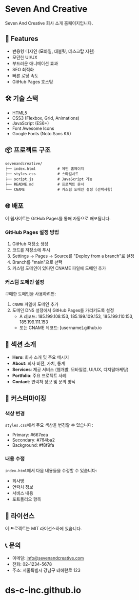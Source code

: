 # Seven And Creative

Seven And Creative 회사 소개 홈페이지입니다.

## 🚀 Features

- 반응형 디자인 (모바일, 태블릿, 데스크탑 지원)
- 모던한 UI/UX
- 부드러운 애니메이션 효과
- SEO 최적화
- 빠른 로딩 속도
- GitHub Pages 호스팅

## 🛠️ 기술 스택

- HTML5
- CSS3 (Flexbox, Grid, Animations)
- JavaScript (ES6+)
- Font Awesome Icons
- Google Fonts (Noto Sans KR)

## 📦 프로젝트 구조

```
sevenandcreative/
├── index.html          # 메인 홈페이지
├── styles.css          # 스타일시트
├── script.js           # JavaScript 기능
├── README.md           # 프로젝트 문서
└── CNAME               # 커스텀 도메인 설정 (선택사항)
```

## 🌐 배포

이 웹사이트는 GitHub Pages를 통해 자동으로 배포됩니다.

### GitHub Pages 설정 방법

1. GitHub 저장소 생성
2. 코드를 저장소에 푸시
3. Settings → Pages → Source를 "Deploy from a branch"로 설정
4. Branch를 "main"으로 선택
5. 커스텀 도메인이 있다면 CNAME 파일에 도메인 추가

### 커스텀 도메인 설정

구매한 도메인을 사용하려면:

1. `CNAME` 파일에 도메인 추가
2. 도메인 DNS 설정에서 GitHub Pages를 가리키도록 설정
   - A 레코드: 185.199.108.153, 185.199.109.153, 185.199.110.153, 185.199.111.153
   - 또는 CNAME 레코드: [username].github.io

## 📱 섹션 소개

- **Hero**: 회사 소개 및 주요 메시지
- **About**: 회사 비전, 가치, 통계
- **Services**: 제공 서비스 (웹개발, 모바일앱, UI/UX, 디지털마케팅)
- **Portfolio**: 주요 프로젝트 사례
- **Contact**: 연락처 정보 및 문의 양식

## 🎨 커스터마이징

### 색상 변경
`styles.css`에서 주요 색상을 변경할 수 있습니다:
- Primary: #667eea
- Secondary: #764ba2
- Background: #f8f9fa

### 내용 수정
`index.html`에서 다음 내용들을 수정할 수 있습니다:
- 회사명
- 연락처 정보
- 서비스 내용
- 포트폴리오 항목

## 📄 라이선스

이 프로젝트는 MIT 라이선스하에 있습니다.

## 📞 문의

- 이메일: info@sevenandcreative.com
- 전화: 02-1234-5678
- 주소: 서울특별시 강남구 테헤란로 123
# ds-c-inc.github.io
